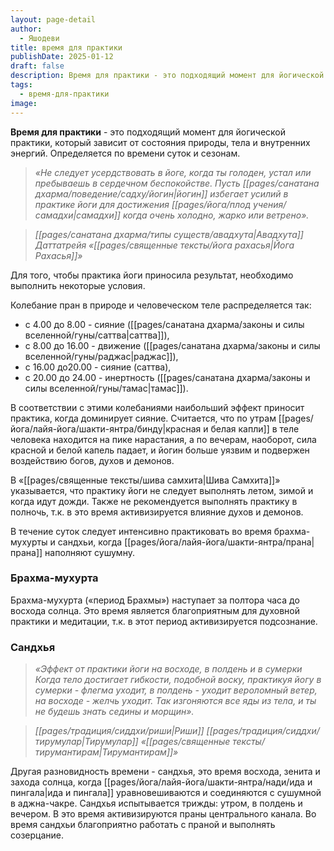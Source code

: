```yaml
---
layout: page-detail
author:
  - Яшодеви
title: время для практики
publishDate: 2025-01-12
draft: false
description: Время для практики - это подходящий момент для йогической практики, который зависит от состояния природы, тела и внутренних энергий. Определяется по времени суток и сезонам.
tags:
  - время-для-практики
image:
---
```

**Время для практики** - это подходящий момент для йогической практики, который зависит от состояния природы, тела и внутренних энергий. Определяется по времени суток и сезонам.

>*«Не следует усердствовать в йоге, когда ты голоден, устал или пребываешь в сердечном беспокойстве.*
>*Пусть [[pages/санатана дхарма/поведение/садху/йогин|йогин]] избегает усилий в практике йоги для достижения [[pages/йога/плод учения/самадхи|самадхи]] когда очень холодно, жарко или ветрено».*

>*[[pages/санатана дхарма/типы существ/авадхута|Авадхута]] Даттатрейя «[[pages/священные тексты/йога рахасья|Йога Рахасья]]»*

Для того, чтобы практика йоги приносила результат, необходимо выполнить некоторые условия. 

Колебание пран в природе и человеческом теле распределяется так: 

- с 4.00 до 8.00 - сияние ([[pages/санатана дхарма/законы и силы вселенной/гуны/саттва|саттва]]),
- с 8.00 до 16.00 - движение ([[pages/санатана дхарма/законы и силы вселенной/гуны/раджас|раджас]]), 
- с 16.00 до20.00 - сияние (саттва), 
- с 20.00 до 24.00 - инертность ([[pages/санатана дхарма/законы и силы вселенной/гуны/тамас|тамас]]). 

В соответствии с этими колебаниями наибольший эффект приносит практика, когда доминирует сияние. Считается, что по утрам [[pages/йога/лайя-йога/шакти-янтра/бинду|красная и белая капли]] в теле человека находится на пике нарастания, а по вечерам, наоборот, сила красной и белой капель падает, и йогин больше уязвим и подвержен воздействию богов, духов и демонов. 

В «[[pages/священные тексты/шива самхита|Шива Самхита]]» указывается, что практику йоги не следует выполнять летом, зимой и когда идут дожди. Также не рекомендуется выполнять практику в полночь, т.к. в это время активизируется влияние духов и демонов.

В течение суток следует интенсивно практиковать во время брахма-мухурты и сандхьи, когда [[pages/йога/лайя-йога/шакти-янтра/прана|прана]] наполняют сушумну. 

### Брахма-мухурта 

Брахма-мухурта («период Брахмы») наступает за полтора часа до восхода солнца. Это время является благоприятным для духовной практики и медитации, т.к. в этот период активизируется подсознание. 

### Сандхья 

>*«Эффект от практики йоги на восходе, в полдень и в сумерки Когда тело достигает гибкости, подобной воску, практикуя йогу в сумерки - флегма уходит, в полдень - уходит вероломный ветер, на восходе - желчь уходит. Так изгоняются все яды из тела, и ты не будешь знать седины и морщин».*
 
>*[[pages/традиция/сиддхи/риши|Риши]] [[pages/традиция/сиддхи/тирумулар|Тирумулар]] «[[pages/священные тексты/тирумантирам|Тирумантирам]]»*

Другая разновидность времени - сандхья, это время восхода, зенита и захода солнца, когда [[pages/йога/лайя-йога/шакти-янтра/нади/ида и пингала|ида и пингала]] уравновешиваются и соединяются с сушумной в аджна-чакре. Сандхья испытывается трижды: утром, в полдень и вечером. В это время активизируются праны центрального канала. Во время сандхьи благоприятно работать с праной и выполнять созерцание.